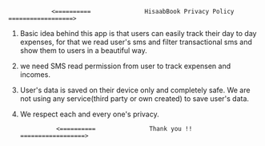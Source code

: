       
                <==========               HisaabBook Privacy Policy         ==================>

1. Basic idea behind this app is that users can easily track their day to day expenses, for that we read user's sms and filter transactional sms and show them to users in a beautiful way.
2. we need SMS read permission from user to track expensen and incomes. 
3. User's data is saved on their device only and completely safe. We are not using any service(third party or own created) to save user's data. 
4. We respect each and every one's privacy.


                 <==========               Thank you !!         ==================> 
